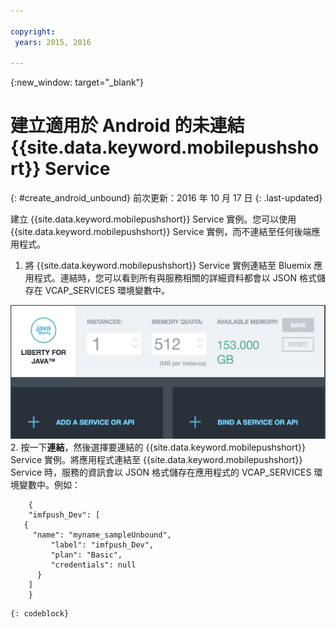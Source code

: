 ```yaml
---

copyright:
 years: 2015, 2016

---
```


{:new_window: target="_blank"}
# 建立適用於 Android 的未連結 {{site.data.keyword.mobilepushshort}} Service
{: #create_android_unbound}
前次更新：2016 年 10 月 17 日
{: .last-updated}

建立 {{site.data.keyword.mobilepushshort}} Service 實例。您可以使用 {{site.data.keyword.mobilepushshort}} Service 實例，而不連結至任何後端應用程式。

1. 將 {{site.data.keyword.mobilepushshort}} Service 實例連結至 Bluemix 應用程式。連結時，您可以看到所有與服務相關的詳細資料都會以 JSON 格式儲存在 VCAP_SERVICES 環境變數中。 

![連結 Push Notification Service](images/unbound_1.jpg)
 2. 按一下**連結**，然後選擇要連結的 {{site.data.keyword.mobilepushshort}} Service 實例。將應用程式連結至 {{site.data.keyword.mobilepushshort}} Service 時，服務的資訊會以 JSON 格式儲存在應用程式的 VCAP_SERVICES 環境變數中。例如： 
```
 	{
    "imfpush_Dev": [
   {
     "name": "myname_sampleUnbound",
         "label": "imfpush_Dev",
         "plan": "Basic",
         "credentials": null
      }
    ]
    }
```
	{: codeblock}
